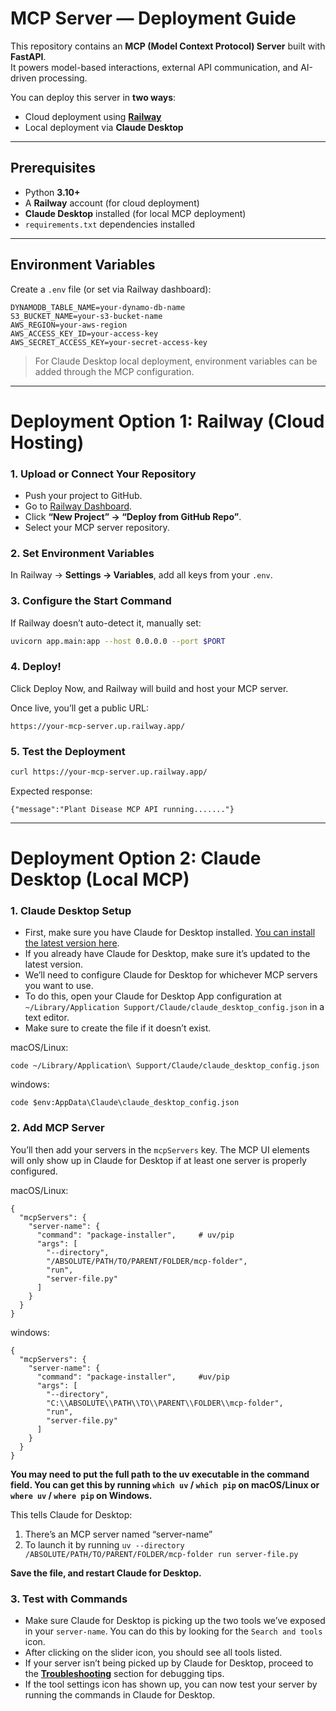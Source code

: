 # MCP Server — Deployment Guide

This repository contains an **MCP (Model Context Protocol) Server** built with **FastAPI**.  
It powers model-based interactions, external API communication, and AI-driven processing.

You can deploy this server in **two ways**:
- Cloud deployment using **[Railway](https://railway.app/)**
- Local deployment via **Claude Desktop**

---

## Prerequisites

- Python **3.10+**
- A **Railway** account (for cloud deployment)
- **Claude Desktop** installed (for local MCP deployment)
- `requirements.txt` dependencies installed

---

## Environment Variables

Create a `.env` file (or set via Railway dashboard):
```
DYNAMODB_TABLE_NAME=your-dynamo-db-name
S3_BUCKET_NAME=your-s3-bucket-name
AWS_REGION=your-aws-region
AWS_ACCESS_KEY_ID=your-access-key
AWS_SECRET_ACCESS_KEY=your-secret-access-key
```

> For Claude Desktop local deployment, environment variables can be added through the MCP configuration.

---

# Deployment Option 1: Railway (Cloud Hosting)

### 1. **Upload or Connect Your Repository**
- Push your project to GitHub.
- Go to [Railway Dashboard](https://railway.app/dashboard).
- Click **“New Project” → “Deploy from GitHub Repo”**.
- Select your MCP server repository.

### 2. **Set Environment Variables**
In Railway → **Settings → Variables**, add all keys from your `.env`.

### 3. **Configure the Start Command**
If Railway doesn’t auto-detect it, manually set:
```bash
uvicorn app.main:app --host 0.0.0.0 --port $PORT
```
### 4. **Deploy!**
Click Deploy Now, and Railway will build and host your MCP server.

Once live, you’ll get a public URL:

`` https://your-mcp-server.up.railway.app/ ``

### 5. **Test the Deployment**
```bash
curl https://your-mcp-server.up.railway.app/
```
Expected response:
```
{"message":"Plant Disease MCP API running......."}
```

---

# Deployment Option 2: Claude Desktop (Local MCP)

### 1. **Claude Desktop Setup**
- First, make sure you have Claude for Desktop installed. [You can install the latest version here](https://claude.com/download).
- If you already have Claude for Desktop, make sure it’s updated to the latest version.
- We’ll need to configure Claude for Desktop for whichever MCP servers you want to use.
- To do this, open your Claude for Desktop App configuration at ``~/Library/Application Support/Claude/claude_desktop_config.json`` in a text editor.
- Make sure to create the file if it doesn’t exist.

macOS/Linux:
```
code ~/Library/Application\ Support/Claude/claude_desktop_config.json
```

windows:
```
code $env:AppData\Claude\claude_desktop_config.json
```

### 2. **Add MCP Server**
You’ll then add your servers in the `mcpServers` key. The MCP UI elements will only show up in Claude for Desktop if at least one server is properly configured.

macOS/Linux:
```
{
  "mcpServers": {
    "server-name": {
      "command": "package-installer",     # uv/pip
      "args": [
        "--directory",
        "/ABSOLUTE/PATH/TO/PARENT/FOLDER/mcp-folder",
        "run",
        "server-file.py"
      ]
    }
  }
}
```

windows:
```
{
  "mcpServers": {
    "server-name": {
      "command": "package-installer",     #uv/pip
      "args": [
        "--directory",
        "C:\\ABSOLUTE\\PATH\\TO\\PARENT\\FOLDER\\mcp-folder",
        "run",
        "server-file.py"
      ]
    }
  }
}
```

**You may need to put the full path to the uv executable in the command field. You can get this by running `which uv` / `which pip` on macOS/Linux or `where uv` / `where pip` on Windows.**

This tells Claude for Desktop:
1. There’s an MCP server named “server-name”
2. To launch it by running `uv --directory /ABSOLUTE/PATH/TO/PARENT/FOLDER/mcp-folder run server-file.py`

**Save the file, and restart Claude for Desktop.**

### 3. **Test with Commands**
- Make sure Claude for Desktop is picking up the two tools we’ve exposed in your `server-name`. You can do this by looking for the `Search and tools`  icon.
- After clicking on the slider icon, you should see all tools listed.
- If your server isn’t being picked up by Claude for Desktop, proceed to the **[Troubleshooting](https://modelcontextprotocol.io/docs/develop/build-server#troubleshooting)** section for debugging tips.
- If the tool settings icon has shown up, you can now test your server by running the commands in Claude for Desktop.
